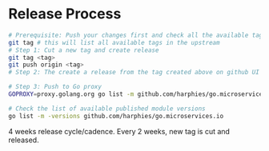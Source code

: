 # Release Process

```sh
# Prerequisite: Push your changes first and check all the available tags before cutting a new tag to avoid duplicate etc.
git tag # this will list all available tags in the upstream
# Step 1: Cut a new tag and create release
git tag <tag>
git push origin <tag>
# Step 2: The create a release from the tag created above on github UI

# Step 3: Push to Go proxy
GOPROXY=proxy.golang.org go list -m github.com/harphies/go.microservices.io@<tag>

# Check the list of available published module versions
go list -m -versions github.com/harphies/go.microservices.io
```

4 weeks release cycle/cadence. Every 2 weeks, new tag is cut and released.